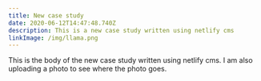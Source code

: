 ```yaml
---
title: New case study
date: 2020-06-12T14:47:48.740Z
description: This is a new case study written using netlify cms
linkImage: /img/llama.png
---
```

This is the body of the new case study written using netlify cms. I am also uploading a photo to see where the photo goes. 